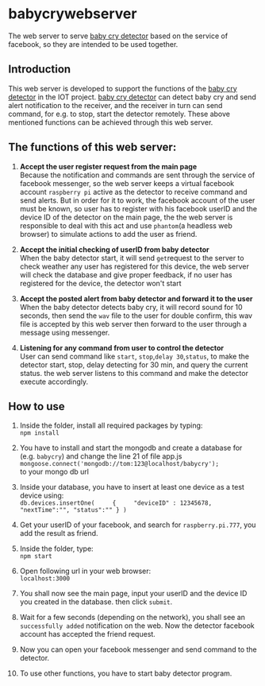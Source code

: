 # babycrywebserver
The web server to serve [baby cry detector](https://github.com/ericzhangle/babyCrySoundProcessing) based on the service of facebook, so they are intended to be used together.
## Introduction
This web server is developed to support the functions of the [baby cry detector](https://github.com/ericzhangle/babyCrySoundProcessing) in the IOT project.
[baby cry detector](https://github.com/ericzhangle/babyCrySoundProcessing) can detect baby cry and send alert notification to the receiver, and the receiver in turn can send command, for e.g. to stop, start the detector remotely.
These above mentioned functions can be achieved through this web server.

## The functions of this web server:

1. **Accept the user register request from the main page**  
Because the notification and commands are sent through the service of facebook messenger, so the web server keeps a virtual facebook account `raspberry pi` active as the detector to receive command and send alerts. But in order for it to work, the facebook account of the user must be known, so user has to register with his facebook userID and the device ID of the detector on the main page, the the web server is responsible to deal with this act and use `phantom`(a headless web browser) to simulate actions to add the user as friend.

2. **Accept the initial checking of userID from baby detector**  
When the baby detector start, it will send `get`request to the server to check weather any user has registered for this device, the web server will check the database and give proper feedback, if no user has registered for the device, the detector won't start

3. **Accept the posted alert from baby detector and forward it to the user**  
When the baby detector detects baby cry, it will record sound for 10 seconds, then send the `wav` file to the user for double confirm, this wav file is accepted by this web server then forward to the user through a message using messenger.

4. **Listening for any command from user to control the detector**  
User can send command like `start`, `stop`,`delay 30`,`status`, to make the detector start, stop, delay detecting for 30 min, and query the current status. the web server listens to this command and make the detector execute accordingly.

## How to use
1. Inside the folder, install all required packages by typing:  
`npm install`
2. You have to install and start the mongodb and create a database for (e.g. `babycry`) and change the line 21 of file app.js  
`mongoose.connect('mongodb://tom:123@localhost/babycry');`  
to your mongo db url

3. Inside your database, you have to insert at least one device as a test device using:  
`db.devices.insertOne(  
   { 	
   "deviceID" : 12345678,
	"nextTime":"",
	"status":""
	}
)`

4. Get your userID of your facebook, and search for `raspberry.pi.777`, you add the result as friend.
5. Inside the folder, type:  
`npm start`
6. Open following url in your web browser:  
`localhost:3000`
7. You shall now see the main page, input your userID and the device ID you created in the database. then click `submit`.

8. Wait for a few seconds (depending on the network), you shall see an `successfully added` notification on the web. Now the detector facebook account has accepted the friend request.

9. Now you can open your facebook messenger and send command to the detector.
10. To use other functions, you have to start baby detector program.



